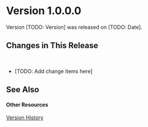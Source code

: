 # Version 1.0.0.0

Version [TODO: Version] was released on [TODO: Date].



## Changes in This Release
&nbsp;<ul><li>
[TODO: Add change items here]</li></ul>

## See Also


#### Other Resources
<a href="11a16ee9-797d-44b5-be2f-0acba960ba74">Version History</a><br />